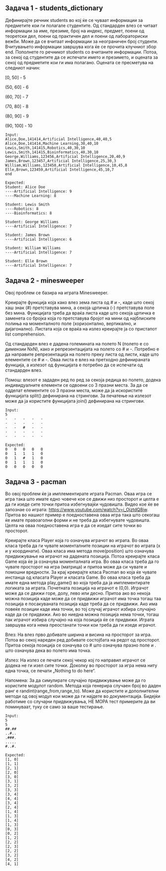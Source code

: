 ## Задача 1 - students_dictionary

Дефинирајте речник students во кој ќе се чуваат информации за предметите кои ги полагале студентите. Од стандарден влез
се читаат информации за име, презиме, број на индекс, предмет, поени од теоретски дел, поени од практичен дел и поени од
лабораториски вежби. Може да се вчитаат информации за неограничен број студенти. Вчитувањето информации завршува кога ќе
се прочита клучниот збор end. Пополнете го речникот students со вчитаните информации.
Потоа, за секој од студентите да се испечати името и презимето, и оцената за секој од предметите кои ги има полагано.
Оцената се пресметува на следниот начин:

[0, 50] - 5

(50, 60] - 6

(60, 70] - 7

(70, 80] - 8

(80, 90] - 9

(90, 100] - 10

````
Input:
Alice,Doe,141414,Artificial Intelligence,40,40,5
Alice,Doe,141414,Machine Learning,30,40,10
Lewis,Smith,141415,Robotics,40,30,10
Lewis,Smith,141415,Bioinformatics,40,30,10
George,Williams,123456,Artificial Intelligence,20,40,9
James,Brown,123457,Artificial Intelligence,25,30,3
William,Williams,123458,Artificial Intelligence,10,45,8
Elle,Brown,123459,Artificial Intelligence,45,10,7
end
````

````
Expected:
Student: Alice Doe
----Artificial Intelligence: 9
----Machine Learning: 8

Student: Lewis Smith
----Robotics: 8
----Bioinformatics: 8

Student: George Williams
----Artificial Intelligence: 7

Student: James Brown
----Artificial Intelligence: 6

Student: William Williams
----Artificial Intelligence: 7

Student: Elle Brown
----Artificial Intelligence: 7
````

## Задача 2 - minesweeper

Овој проблем се базира на играта Minesweeper.

Креирајте функција која како влез зема листа од # и -, каде што секој хаш знак (#) претставува мина, а секоја
цртичка (-) претставува поле без мина. Функцијата треба да враќа листа каде што секоја цртичка е заменета со бројка која
го претставува бројот на мини од најблиските полиња на моменталното поле (хоризонтално, вертикално, и дијагонално).
Листата која се враќа на излез креирајте ја со пристапот list comprehension.

Од стандарден влез е дадена големината на полето N (полето е со димензии NxN), како и репрезентацијата на полето со #
и -. Потребно е да направите репрезентација на полето преку листа од листи, каде што елементите се # и -. Оваа листа е
влез на претходно дефинираната функција, а излезот од функцијата е потребно да се испечати од стандарден влез.

Помош: влезот е зададен ред по ред за секоја редица во полето, додека индивидуалните елементи се одвоени со 3 празни
места. За да се одделат елементите со 3 празни места, може да ја искористите функцијата split() дефинирана на стрингови.
За печатење на излезот може да ја користите функцијата join() дефинирана на стрингови.

````
Input:
5
-   -   -   -   -
-   -   -   -   -
-   -   #   -   -
-   -   -   -   -
-   -   -   -   -
````

````
Expected:
0   0   0   0   0
0   1   1   1   0
0   1   #   1   0
0   1   1   1   0
0   0   0   0   0
````

## Задача 3 - pacman

Во овој проблем ќе ја имплементирате играта Pacman. Оваа игра се игра така што имате едно човече кое се движи низ
просторот и целта е да ги изеде сите точки притоа избегнувајќи чудовишта. Видео кое ќе ве запознае со
играта: https://www.youtube.com/watch?v=i_OjztdQ8iw. Притоа во нашиот пример е поедноставена оваа игра така што секогаш
ќе имате правоаголни форми и не треба да избегнувате чудовишта. Целта на оваа поедноставена игра е да се изедат сите
точки во просторот.

Креирајте класа Player која го означува играчот во играта. Во оваа класа треба да ги чувате моменталните позиции на
играчот во играта (x и y координати). Оваа класа има метода move(position) што означува придвижување на играчот на
дадената позиција. Потоа креирајте класа Game која ќе ја означува моменталната игра. Во оваа класа треба да го чувате
просторот на игра (матрица) и притоа може да си чувате и помошни вредности. За крај креирајте класа Pacman во која ќе
чувате инстанца од класата Player и класата Game. Во оваа класа треба да имате една метода play_game() во која треба да
ја имплементирате логиката за играта. Почетната позиција на играчот е (0,0). Играчот може да се движи горе, долу, лево
или десно. Притоа ако во некоја можна позиција каде може да се придвижи играчот има точка тогаш таа позиција е
посакуваната позиција каде треба да се придвижи. Ако има повеќе позиции каде има точки, во тој случај играчот избира
случајно каде да се придвижи. Ако во ниедна можна позиција нема точки, тогаш пак играчот избира случајно на која
позиција ќе се придвижи. Играта завршува кога нема преостанати точки кои треба да ги изеде играчот.

Влез: На влез прво добивате ширина и висина на просторот за игра. Потоа во секој нареден ред добивате состојбата на
редот од просторот. Притоа секоја позиција се означува со # што означува празно поле и . што означува дека во полето има
точка.

Излез: На излез се печати секој чекор кој го направил играчот се додека не ги изел сите точки. Доколку во просторот за
игра нема ниту една точка, се печати „Nothing to do here“.

Напомена: За да симулирате случајно придвижување може да го користите модулот random. Метода која генерира случаен број
во даден ранг е randint(range_from,range_to). Може да користите и дополнителни методи од овој модул кои може да ги
најдете во документација. Бидејќи работиме со случајни придвижувања, НЕ МОРА тест примерите да ви поминуваат, туку се
само за ваше тестирање.

````
Input:
5
5
##.##
..#..
.###.
.....
#..#.
````

````
Expected:
[1, 0]
[1, 1]
[2, 1]
[2, 0]
[3, 0]
[3, 1]
[3, 2]
[3, 3]
[3, 4]
[4, 4]
[3, 4]
[2, 4]
[1, 4]
[1, 3]
[1, 4]
[1, 3]
[0, 3]
[0, 2]
[1, 2]
[2, 2]
[2, 3]
[2, 2]
[3, 2]
[4, 2]
[4, 1]
````